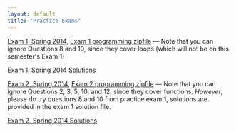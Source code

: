 ```yaml
---
layout: default
title: "Practice Exams"
---
```


[Exam 1, Spring 2014](cs101-spring2014-exam1.pdf), [Exam 1 programming zipfile](CS101_Exam1.zip) &mdash; Note that you can ignore Questions 8 and 10, since they cover loops (which will not be on this semester's Exam 1)

[Exam 1, Spring 2014 Solutions](cs101-spring2014-exam1-solutions.pdf)

[Exam 2, Spring 2014](cs101-spring2014-exam2.pdf), [Exam 2 programming zipfile](CS101_Exam2.zip) &mdash; Note that you can ignore Questions 2, 3, 5, 10, and 12, since they cover functions.  *However*, please do try questions 8 and 10 from practice exam 1, solutions are provided in the exam 1 solution file.

[Exam 2, Spring 2014 Solutions](cs101-spring2014-exam2-solutions.pdf)


<!--
[Exam 2, Spring 2014](cs101-spring2014-exam2.pdf), [Exam 2 programming zipfile](CS101_Exam2.zip) &mdash; Note that you can ignore Questions 2, 3, 5, and 12, since they cover functions.  *However*, please do try questions 8 and 10 from practice exam 1.

[Exam 3, Spring 2014](cs101-spring2014-exam3.pdf), [Exam 3 programming zipfile](CS101_Exam3.zip) &mdash; Note that you can ignore Questions 7, 8, 9, and 14.  *However*, please do try Questions 2, 3, 5, and 12 from practice exam 2.

[Exam 4, Spring 2014](cs101-spring2014-exam4.pdf), [Exam 4 programming zipfile](CS101_Exam4.zip) &mdash; Try all of the questions, and don't forget to try Questions 7, 8, 9, and 14 from Exam 3 as well.
-->